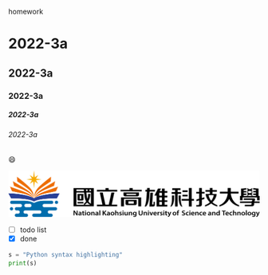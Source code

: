 
homework
# 2022-3a
## 2022-3a
### 2022-3a
##### 2022-3a
###### 2022-3a

😄

![NKUST](182513897.png)

- [ ] todo list
- [x] done
```python
s = "Python syntax highlighting"
print(s)
```
